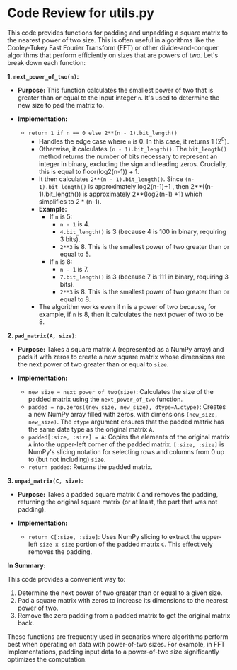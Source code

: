 # Code Review for utils.py

This code provides functions for padding and unpadding a square matrix to the nearest power of two size. This is often useful in algorithms like the Cooley-Tukey Fast Fourier Transform (FFT) or other divide-and-conquer algorithms that perform efficiently on sizes that are powers of two.  Let's break down each function:

**1. `next_power_of_two(n)`:**

*   **Purpose:** This function calculates the smallest power of two that is greater than or equal to the input integer `n`.  It's used to determine the new size to pad the matrix to.

*   **Implementation:**
    *   `return 1 if n == 0 else 2**(n - 1).bit_length()`
        *   Handles the edge case where `n` is 0. In this case, it returns 1 (2<sup>0</sup>).
        *   Otherwise, it calculates `(n - 1).bit_length()`. The `bit_length()` method returns the number of bits necessary to represent an integer in binary, excluding the sign and leading zeros.  Crucially, this is equal to  floor(log2(n-1)) + 1.
        *   It then calculates `2**(n - 1).bit_length()`.  Since `(n-1).bit_length()` is approximately log2(n-1)+1 , then 2**((n-1).bit_length()) is approximately 2**(log2(n-1) +1) which simplifies to 2 * (n-1).
        *   **Example:**
            *   If `n` is 5:
                *   `n - 1` is 4.
                *   `4.bit_length()` is 3 (because 4 is 100 in binary, requiring 3 bits).
                *   `2**3` is 8.  This is the smallest power of two greater than or equal to 5.
            *   If `n` is 8:
                *   `n - 1` is 7.
                *   `7.bit_length()` is 3 (because 7 is 111 in binary, requiring 3 bits).
                *   `2**3` is 8.  This is the smallest power of two greater than or equal to 8.
        *   The algorithm works even if n is a power of two because, for example, if `n` is 8, then it calculates the next power of two to be 8.

**2. `pad_matrix(A, size)`:**

*   **Purpose:**  Takes a square matrix `A` (represented as a NumPy array) and pads it with zeros to create a new square matrix whose dimensions are the next power of two greater than or equal to `size`.

*   **Implementation:**
    *   `new_size = next_power_of_two(size)`:  Calculates the size of the padded matrix using the `next_power_of_two` function.
    *   `padded = np.zeros((new_size, new_size), dtype=A.dtype)`: Creates a new NumPy array filled with zeros, with dimensions `(new_size, new_size)`. The `dtype` argument ensures that the padded matrix has the same data type as the original matrix `A`.
    *   `padded[:size, :size] = A`: Copies the elements of the original matrix `A` into the upper-left corner of the padded matrix.  `[:size, :size]` is NumPy's slicing notation for selecting rows and columns from 0 up to (but not including) `size`.
    *   `return padded`: Returns the padded matrix.

**3. `unpad_matrix(C, size)`:**

*   **Purpose:**  Takes a padded square matrix `C` and removes the padding, returning the original square matrix (or at least, the part that was not padding).

*   **Implementation:**
    *   `return C[:size, :size]`:  Uses NumPy slicing to extract the upper-left `size x size` portion of the padded matrix `C`.  This effectively removes the padding.

**In Summary:**

This code provides a convenient way to:

1.  Determine the next power of two greater than or equal to a given size.
2.  Pad a square matrix with zeros to increase its dimensions to the nearest power of two.
3.  Remove the zero padding from a padded matrix to get the original matrix back.

These functions are frequently used in scenarios where algorithms perform best when operating on data with power-of-two sizes. For example, in FFT implementations, padding input data to a power-of-two size significantly optimizes the computation.
